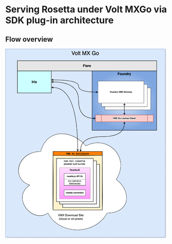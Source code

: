 # Serving Rosetta under Volt MXGo via SDK plug-in architecture

## Flow overview

![](../assets/images/vfrosetta.png)